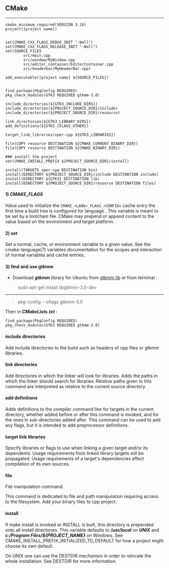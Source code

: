 ## CMake
___

```
cmake_minimum_required(VERSION 3.16)
project([project name])


set(CMAKE_CXX_FLAGS_DEBUG_INIT "-Wall")
set(CMAKE_CXX_FLAGS_RELEASE_INIT "-Wall")
set(SOURCE_FILES
        src/main.cpp
        src/window/MyWindow.cpp
        src/editor_container/EditorContainer.cpp
        src/headerbar/MyHeaderBar.cpp)

add_executable([project name] ${SOURCE_FILES})


find_package(PkgConfig REQUIRED)
pkg_check_modules(GTK3 REQUIRED gtkmm-3.0)

include_directories(${GTK3_INCLUDE_DIRS})
include_directories(${PROJECT_SOURCE_DIR}/include)
include_directories(${PROJECT_SOURCE_DIR}/resource)

link_directories(${GTK3_LIBRARY_DIRS})
add_definitions(${GTK3_CFLAGS_OTHER})

target_link_libraries(xper-cpp ${GTK3_LIBRARIES})

file(COPY resource DESTINATION ${CMAKE_CURRENT_BINARY_DIR})
file(COPY resource DESTINATION ${CMAKE_BINARY_DIR})

### install the project
set(CMAKE_INSTALL_PREFIX ${PROJECT_SOURCE_DIR}/install)

install(TARGETS xper-cpp DESTINATION bin)
install(DIRECTORY ${PROJECT_SOURCE_DIR}/include DESTINATION include)
install(DIRECTORY ${GTK3} DESTINATION lib)
install(DIRECTORY ${PROJECT_SOURCE_DIR}/resource DESTINATION files)

```

#### 1) CMAKE_<LANG>_FLAGS_<CONFIG>
Value used to initialize the `CMAKE_<LANG>_FLAGS_<CONFIG>` cache entry the first time a build tree is configured for language
<LANG>. This variable is meant to be set by a toolchain file. CMake may prepend or append content to the value based on 
the environment and target platform.

#### 2) set
Set a normal, cache, or environment variable to a given value. See the cmake-language(7) variables documentation for the
scopes and interaction of normal variables and cache entries.

#### 3) find and use gtkmm

* Download **_gtkmm_** library for Ubuntu from [gtkmm lib](https://gtkmm.org/en/download.html) or from terminal :
> sudo apt-get install libgtkmm-3.0-dev

___

> pkg-config  --cflags gtkmm-3.0

Then in **_CMakeLists.txt_** :

```
find_package(PkgConfig REQUIRED)
pkg_check_modules(GTK3 REQUIRED gtkmm-3.0)
```

#### include directories
Add include directories to the build such as headers of cpp files or gtkmm libraries.

#### link directories
Add directories in which the linker will look for libraries.
Adds the paths in which the linker should search for libraries. Relative paths given to this command are interpreted 
as relative to the current source directory.

#### add definitions
Adds definitions to the compiler command line for targets in the current directory, whether added before or after 
this command is invoked, and for the ones in sub-directories added after. This command can be used to add any flags,
but it is intended to add preprocessor definitions.

#### target link libraries
Specify libraries or flags to use when linking a given target and/or its dependents. Usage requirements from linked 
library targets will be propagated. Usage requirements of a target's dependencies affect compilation of its own sources.

#### file
File manipulation command.

This command is dedicated to file and path manipulation requiring access to the filesystem.
Add your binary files to cpp project.

#### install
If make install is invoked or INSTALL is built, this directory is prepended onto all install directories. 
This variable defaults to _**/usr/local**_ on _**UNIX**_ and **_c:/Program Files/${PROJECT_NAME}_** on Windows. 
See CMAKE_INSTALL_PREFIX_INITIALIZED_TO_DEFAULT for how a project might choose its own default.

On UNIX one can use the DESTDIR mechanism in order to relocate the whole installation. See DESTDIR for more information.